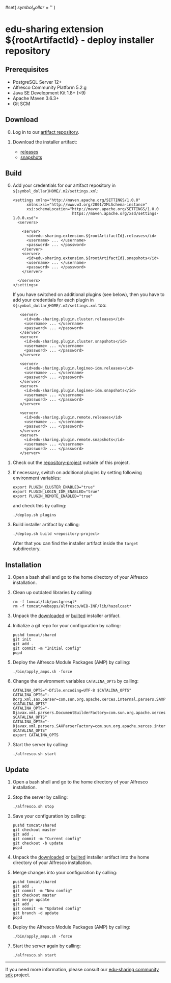 #set( $symbol_dollar = '$' )
# edu-sharing extension ${rootArtifactId} - deploy installer repository

Prerequisites
-------------

- PostgreSQL Server 12+
- Alfresco Community Platform 5.2.g
- Java SE Development Kit 1.8+ (<9)
- Apache Maven 3.6.3+
- Git SCM

Download
--------

0. Log in to our [artifact repository](https://artifacts.edu-sharing.com).

1. Download the installer artifact:

   * [releases](https://artifacts.edu-sharing.com/#browse/browse:extension-${rootArtifactId}-releases:org%2Fedu_sharing%2Fedu_sharing-extension-${rootArtifactId}-deploy-installer-repository)
   * [snapshots](https://artifacts.edu-sharing.com/#browse/browse:extension-${rootArtifactId}-snapshots:org%2Fedu_sharing%2Fedu_sharing-extension-${rootArtifactId}-deploy-installer-repository)

Build
-----

0. Add your credentials for our artifact repository in `${symbol_dollar}HOME/.m2/settings.xml`:

   ```
   <settings xmlns="http://maven.apache.org/SETTINGS/1.0.0"
         xmlns:xsi="http://www.w3.org/2001/XMLSchema-instance"
         xsi:schemaLocation="http://maven.apache.org/SETTINGS/1.0.0
                             https://maven.apache.org/xsd/settings-1.0.0.xsd">
     <servers>
   
       <server>  
         <id>edu-sharing.extension.${rootArtifactId}.releases</id>
         <username> ... </username>
         <password> ... </password>
       </server>
       <server>
         <id>edu-sharing.extension.${rootArtifactId}.snapshots</id>
         <username> ... </username>
         <password> ... </password>
       </server>
     
     </servers>
   </settings>
   ```    
   
   If you have switched on additional plugins (see below), 
   then you have to add your credentials for each plugin in `${symbol_dollar}HOME/.m2/settings.xml` too:
   
   ```
      <server>  
        <id>edu-sharing.plugin.cluster.releases</id>
        <username> ... </username>
        <password> ... </password>
      </server>
      <server>
        <id>edu-sharing.plugin.cluster.snapshots</id>
        <username> ... </username>
        <password> ... </password>
      </server>  
   
      <server>  
        <id>edu-sharing.plugin.logineo-idm.releases</id>
        <username> ... </username>
        <password> ... </password>
      </server>
      <server>
        <id>edu-sharing.plugin.logineo-idm.snapshots</id>
        <username> ... </username>
        <password> ... </password>
      </server>  
   
      <server>  
        <id>edu-sharing.plugin.remote.releases</id>
        <username> ... </username>
        <password> ... </password>
      </server>
      <server>
        <id>edu-sharing.plugin.remote.snapshots</id>
        <username> ... </username>
        <password> ... </password>
      </server>  
   ```      

1. Check out the [repository-project](https://scm.edu-sharing.com/Repository/edu-sharing) outside of this project.
 
2. If necessary, switch on additional plugins by setting following environment variables:
                          
   ```
   export PLUGIN_CLUSTER_ENABLED="true"
   export PLUGIN_LOGIN_IDM_ENABLED="true"
   export PLUGIN_REMOTE_ENABLED="true"
   ```
   
   and check this by calling:
   
   ```
   ./deploy.sh plugins
   ```                         
 
3. Build installer artifact by calling:
  
   ```
   ./deploy.sh build <repository-project>
   ```    

   After that you can find the installer artifact inside the `target` subdirectory.
   
Installation
------------

1. Open a bash shell and go to the home directory of your Alfresco installation.

2. Clean up outdated libraries by calling:

   ```
   rm -f tomcat/lib/postgresql*
   rm -f tomcat/webapps/alfresco/WEB-INF/lib/hazelcast*
   ```

3. Unpack the [downloaded](#download) or [builted](#build) installer artifact. 

4. Initialize a git repo for your configuration by calling:
 
   ```
   pushd tomcat/shared
   git init
   git add .
   git commit -m "Initial config"
   popd
   ```

5. Deploy the Alfresco Module Packages (AMP) by calling:

   ```
   ./bin/apply_amps.sh -force
   ```

6. Change the environment variables `CATALINA_OPTS` by calling:

   ```
   CATALINA_OPTS="-Dfile.encoding=UTF-8 $CATALINA_OPTS"    
   CATALINA_OPTS="-Dorg.xml.sax.parser=com.sun.org.apache.xerces.internal.parsers.SAXParser $CATALINA_OPTS"
   CATALINA_OPTS="-Djavax.xml.parsers.DocumentBuilderFactory=com.sun.org.apache.xerces.internal.jaxp.DocumentBuilderFactoryImpl $CATALINA_OPTS"
   CATALINA_OPTS="-Djavax.xml.parsers.SAXParserFactory=com.sun.org.apache.xerces.internal.jaxp.SAXParserFactoryImpl $CATALINA_OPTS"
   export CATALINA_OPTS
   ```

7. Start the server by calling:
   
   ```
   ./alfresco.sh start
   ```
   
Update
------

1. Open a bash shell and go to the home directory of your Alfresco installation.

2. Stop the server by calling:
   
   ```
   ./alfresco.sh stop
   ```

3. Save your configuration by calling:
 
   ```
   pushd tomcat/shared
   git checkout master
   git add .
   git commit -m "Current config"
   git checkout -b update
   popd
   ```

4. Unpack the [downloaded](#download) or [builted](#build) installer artifact 
   into the home directory of your Alfresco installation. 

5. Merge changes into your configuration by calling:
 
   ```
   pushd tomcat/shared
   git add .
   git commit -m "New config"
   git checkout master
   git merge update
   git add .
   git commit -m "Updated config"
   git branch -d update
   popd
   ```

6. Deploy the Alfresco Module Packages (AMP) by calling:

   ```
   ./bin/apply_amps.sh -force
   ```

7. Start the server again by calling:
   
   ```
   ./alfresco.sh start
   ```
      
---
If you need more information, please consult our [edu-sharing community sdk](https://scm.edu-sharing.com/edu-sharing-community/edu-sharing-community-sdk) project.
